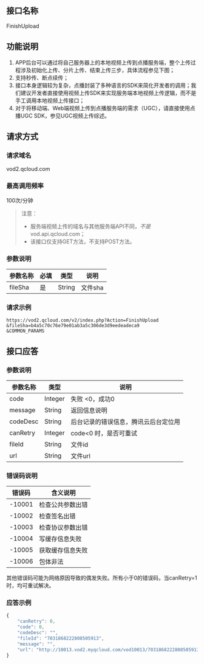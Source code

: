 ## 接口名称
FinishUpload

## 功能说明
1. APP后台可以通过将自己服务器上的本地视频上传到点播服务端，整个上传过程涉及初始化上传、分片上传、结束上传三步，具体流程参见下图；
1. 支持秒传、断点续传；
1. 接口本身逻辑较为复杂，点播封装了多种语言的SDK来简化开发者的调用；我们建议开发者直接使用视频上传SDK来实现服务端本地视频上传逻辑，而不是手工调用本地视频上传接口；
1. 对于将移动端、Web端视频上传到点播服务端的需求（UGC），请直接使用点播UGC SDK，参见UGC视频上传综述。


## 请求方式

### 请求域名
vod2.qcloud.com

### 最高调用频率
100次/分钟

> 注意：
> - 服务端视频上传的域名与其他服务端API不同，*不是* vod.api.qcloud.com；
> - 该接口仅支持GET方法，不支持POST方法。

### 参数说明
| 参数名称 | 必填 | 类型 | 说明 |
|---------|---------|---------|---------|
| fileSha | 是 | String | 文件sha |

### 请求示例

```
https://vod2.qcloud.com/v2/index.php?Action=FinishUpload
&fileSha=b4a5c70c76e79e01ab3a5c306de3d9eedeadeca9
&COMMON_PARAMS
```

## 接口应答

### 参数说明
| 参数名称 | 类型 | 说明 |
|---------|---------|---------|
| code | Integer | 失败 <0，成功0 |
| message | String | 返回信息说明 |
| codeDesc | String | 后台记录的错误信息，腾讯云后台定位用 |
| canRetry | Integer | code<0 时，是否可重试 |
| fileId | String | 文件id |
| url | String | 文件url |

### 错误码说明
| 错误码 | 含义说明|
|---------|---------|
| -10001 | 检查公共参数出错 |
| -10002 | 检查签名出错 |
| -10003 | 检查协议参数出错 |
| -10004 | 写缓存信息失败 |
| -10005 | 获取缓存信息失败|
| -10006 | 包体非法 |

其他错误码可能为网络原因导致的偶发失败。所有小于0的错误码，当canRetry=1时，均可重试解决。

### 应答示例

```javascript
{
    "canRetry": 0,
    "code": 0,
    "codeDesc": "",
    "fileId": "7031868222808505913",
    "message": "",
    "url": "http://10013.vod2.myqcloud.com/vod10013/7031868222808505913/f0.mp4"
}
```
